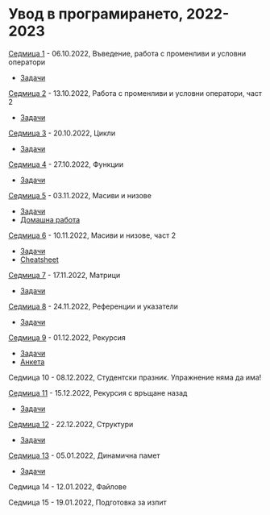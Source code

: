 # Увод в програмирането, 2022-2023


[Седмица 1](week01/) - 06.10.2022, Въведение, работа с променливи и условни оператори

* [Задачи](week01/tasks.md)

[Седмица 2](week02/) - 13.10.2022, Работа с променливи и условни оператори, част 2

* [Задачи](week02/tasks.md)

[Седмица 3](week03/) - 20.10.2022, Цикли

* [Задачи](week03/tasks.md)

[Седмица 4](week04/) - 27.10.2022, Функции

* [Задачи](week04/tasks.md)

[Седмица 5](week05/) - 03.11.2022, Масиви и низове

* [Задачи](week05/tasks.md)
* [Домашна работа](week05/homework/)

[Седмица 6](week06/) - 10.11.2022, Масиви и низове, част 2

* [Задачи](week06/tasks.md)
* [Cheatsheet](week06/arrays-cheatsheet.md)

[Седмица 7](week07/) - 17.11.2022, Матрици

* [Задачи](week07/tasks.md)

[Седмица 8](week08/) - 24.11.2022, Референции и указатели

* [Задачи](week08/tasks.md)

[Седмица 9](week09/) - 01.12.2022, Рекурсия

* [Задачи](week09/tasks.md)
* [Анкета](https://www.surveymonkey.com/r/ST93N8K)

Седмица 10 - 08.12.2022, Студентски празник. Упражнение няма да има!

[Седмица 11](week11/) - 15.12.2022, Рекурсия с връщане назад

* [Задачи](week11/tasks.md)

[Седмица 12](week12/) - 22.12.2022, Структури

* [Задачи](week12/tasks.md)

[Седмица 13](week13/) - 05.01.2022, Динамична памет

* [Задачи](week13/tasks.md)

Седмица 14 - 12.01.2022, Файлове

Седмица 15 - 19.01.2022, Подготовка за изпит